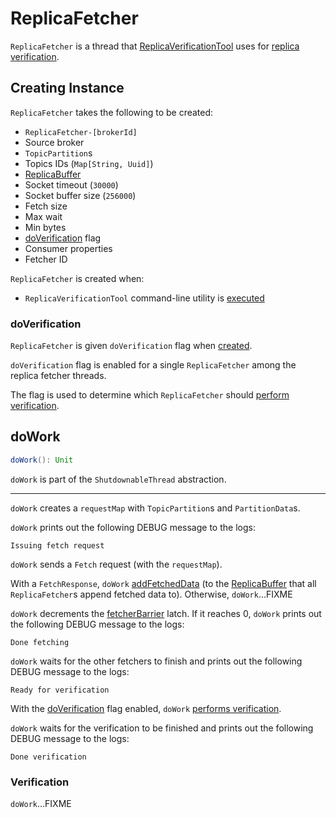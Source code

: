 # ReplicaFetcher

`ReplicaFetcher` is a thread that [ReplicaVerificationTool](ReplicaVerificationTool.md) uses for [replica verification](#doWork-verification).

## Creating Instance

`ReplicaFetcher` takes the following to be created:

* <span id="name"> `ReplicaFetcher-[brokerId]`
* <span id="sourceBroker"> Source broker
* <span id="topicPartitions"> `TopicPartition`s
* <span id="topicIds"> Topics IDs (`Map[String, Uuid]`)
* <span id="replicaBuffer"> [ReplicaBuffer](ReplicaBuffer.md)
* <span id="socketTimeout"> Socket timeout (`30000`)
* <span id="socketBufferSize"> Socket buffer size (`256000`)
* <span id="fetchSize"> Fetch size
* <span id="maxWait"> Max wait
* <span id="minBytes"> Min bytes
* [doVerification](#doVerification) flag
* <span id="consumerConfig"> Consumer properties
* <span id="fetcherId"> Fetcher ID

`ReplicaFetcher` is created when:

* `ReplicaVerificationTool` command-line utility is [executed](ReplicaVerificationTool.md#main)

### <span id="doVerification"> doVerification

`ReplicaFetcher` is given `doVerification` flag when [created](#creating-instance).

`doVerification` flag is enabled for a single `ReplicaFetcher` among the replica fetcher threads.

The flag is used to determine which `ReplicaFetcher` should [perform verification](#doWork-verification).

## <span id="doWork"> doWork

```scala
doWork(): Unit
```

`doWork` is part of the `ShutdownableThread` abstraction.

---

`doWork` creates a `requestMap` with `TopicPartition`s and `PartitionData`s.

`doWork` prints out the following DEBUG message to the logs:

```text
Issuing fetch request
```

`doWork` sends a `Fetch` request (with the `requestMap`).

With a `FetchResponse`, `doWork` [addFetchedData](ReplicaBuffer.md#addFetchedData) (to the [ReplicaBuffer](#replicaBuffer) that all `ReplicaFetcher`s append fetched data to). Otherwise, `doWork`...FIXME

`doWork` decrements the [fetcherBarrier](ReplicaBuffer.md#getFetcherBarrier) latch. If it reaches 0, `doWork` prints out the following DEBUG message to the logs:

```text
Done fetching
```

`doWork` waits for the other fetchers to finish and prints out the following DEBUG message to the logs:

```text
Ready for verification
```

With the [doVerification](#doVerification) flag enabled, `doWork` [performs verification](#doWork-verification).

`doWork` waits for the verification to be finished and prints out the following DEBUG message to the logs:

```text
Done verification
```

### <span id="doWork-verification"> Verification

`doWork`...FIXME
